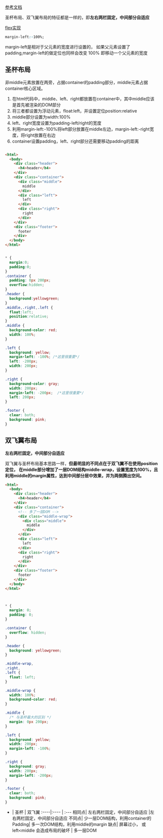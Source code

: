 [参考文档](https://www.cnblogs.com/imwtr/p/4441741.html)

圣杯布局、双飞翼布局的特征都是一样的，即**左右两栏固定，中间部分自适应**

[flex实现](https://blog.csdn.net/javaloveiphone/article/details/51098427)

```css
margin-left:-100%;
```
 margin-left是相对于父元素的宽度进行设置的，
 如果父元素设置了padding,margin-left的做定位也同样会改变
100% 即移动一个父元素的宽度


## 圣杯布局

非middle元素放置在两旁，占据container的padding部分，middle元素占据container核心区域。

1. 在html代码中，middle、left、right都放置在container中，其中middle应该是首先被渲染的DOM部分
2. 将三者都设置为浮动元素，float:left，并设置定位position:relative
3. middle部分设置为width:100%
4. left、right宽度设置为padding-left/right的宽度
5. 利用margin-left:-100%将left部分放置在middle左边，margin-left:-right宽度，将right放置在右边
6. container设置padding，left、right部分还需要移动padding的距离

```html

<html>
  <body>
    <div class="header">
      <h4>header</h4>
    </div>
    <div class="container">
      <div class="middle">
        middle
      </div>
      <div class="left">
        left
      </div>
      <div class="right">
        right
      </div>
    </div>
    <div class="footer">
      footer
    </div>
  </body>
</html>

```

```css

* {
  margin:0;
  padding:0;
}
.container {
  padding: 0px 200px;
  overflow:hidden;
}
.header {
  background:yellowgreen;
}
.middle,.right,.left {
  float:left;
  position:relative;
}
.middle {
  background-color: red;
  width: 100%;
}

.left {
  background: yellow;
  margin-left: -100%; /*这里很重要*/
  left: -200px;
  width: 200px;
}

.right {
  background-color: gray;
  width: 200px;
  margin-left: -200px;  /*这里很重要*/
  left: 200px;
}

.footer {
  clear: both;
  background: pink;
}
```




## 双飞翼布局

**左右两栏固定，中间部分自适应**

双飞翼与圣杯布局基本思路一样，**但最明显的不同点在于双飞翼不在使用position定位，
在middle部分增加了一层DOM结构middle-wrap，设置宽度为100%，且利用middle的margin属性，达到中间部分居中效果，并为两侧腾出空间。**

```html
<html>
  <body>
    <div class="header">
      <h4>header</h4>
    </div>
    <div class="container">
      <!-- 多了一层DOM -->
      <div class="middle-wrap">
        <div class="middle">
          middle
        </div>
      </div>
      <div class="left">
        left
      </div>
      <div class="right">
        right
      </div>
    </div>
    <div class="footer">
      footer
    </div>
  </body>
</html>

```

```css


* {
  margin: 0;
  padding: 0;
}

.container {
  overflow: hidden;
}

.header {
  background: yellowgreen;
}

.middle-wrap,
.right,
.left {
  float: left;
}

.middle-wrap {
  width: 100%;
  background-color: red;
}

.middle {
  /* 与圣杯最大的区别 */
  margin: 0px 200px;  
}

.left {
  background: yellow;
  width: 200px;
  margin-left: -100%;
}

.right {
  background: gray;
  width: 200px;
  margin-left: -200px;
}

.footer {
  clear: both;
  background: pink;
}
```

 - |  圣杯 |  双飞翼
:----|:---- | :---
相同点| 左右两栏固定，中间部分自适应	|左右两栏固定，中间部分自适应
不同点|	少一层DOM结构，利用container的Padding|	多一次DOM结构，利用middle的margin
缺点|	屏幕过小， 或left<middle 会造成布局的破坏 |	多一层DOM
